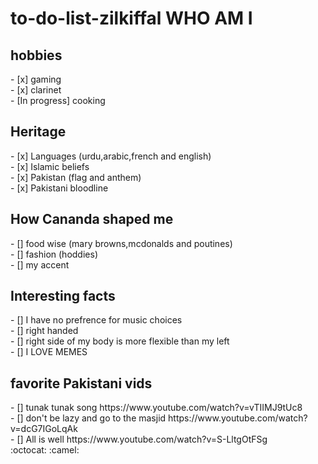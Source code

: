 
# to-do-list-zilkiffal WHO AM I
 <h2> hobbies </h1>
 - [x] gaming <br>
 - [x] clarinet <br>
 - [In progress] cooking
 <h2> Heritage </h2>
  - [x] Languages (urdu,arabic,french and english) <br>
 - [x] Islamic beliefs <br>
 - [x] Pakistan (flag and anthem) <br>
 - [x] Pakistani bloodline<br>
 <h2> How Cananda shaped me </h2>
  - [] food wise (mary browns,mcdonalds and poutines) <br>
  - [] fashion (hoddies) <br>
  - [] my accent <br>
  <h2> Interesting facts </h2>
  - [] I have no prefrence  for music choices <br>
  - [] right handed <br>
  - [] right side of my body is more flexible than my left <br>
  - [] I LOVE MEMES <br>
  <h2> favorite Pakistani vids </h2>
  - [] tunak tunak song https://www.youtube.com/watch?v=vTIIMJ9tUc8 <br>
  - [] don't be lazy and go to the masjid https://www.youtube.com/watch?v=dcG7IGoLqAk  <br>
  - [] All is well https://www.youtube.com/watch?v=S-LltgOtFSg <br>
 :octocat: :camel:
